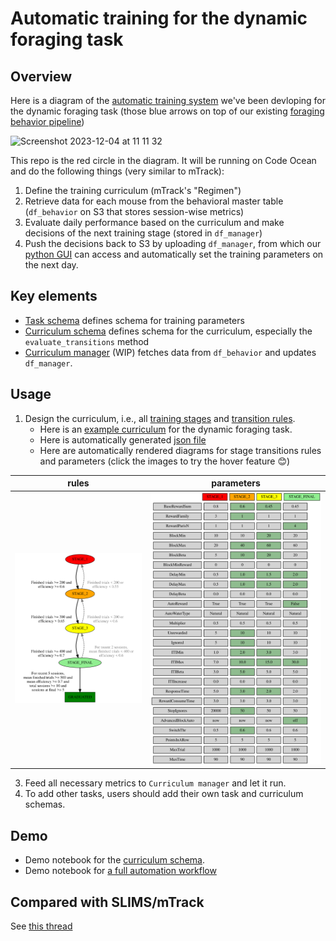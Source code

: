 # Automatic training for the dynamic foraging task

## Overview

Here is a diagram of the [automatic training system](https://github.com/AllenNeuralDynamics/aind-behavior-blog/issues/73) we've been devloping for the dynamic foraging task (those blue arrows on top of our existing [foraging behavior pipeline](https://github.com/AllenNeuralDynamics/aind-foraging-behavior-bonsai-trigger-pipeline))

<img width="1115" alt="Screenshot 2023-12-04 at 11 11 32" src="https://github.com/AllenNeuralDynamics/aind-foraging-behavior-bonsai-automatic-training/assets/24734299/ccea0ea1-9eb0-47dd-b974-4137879b721f">


This repo is the red circle in the diagram. It will be running on Code Ocean and do the following things (very similar to mTrack):
1. Define the training curriculum (mTrack's "Regimen")
2. Retrieve data for each mouse from the behavioral master table (`df_behavior` on S3 that stores session-wise metrics)
3. Evaluate daily performance based on the curriculum and make decisions of the next training stage (stored in `df_manager`)
4. Push the decisions back to S3 by uploading `df_manager`, from which our [python GUI](https://github.com/AllenNeuralDynamics/dynamic-foraging-task) can access and automatically set the training parameters on the next day.

## Key elements
- [Task schema](https://github.com/AllenNeuralDynamics/aind-foraging-behavior-bonsai-automatic-training/blob/main/code/dynamic_foraging_curriculum/schema/task.py) defines schema for training parameters
- [Curriculum schema](https://github.com/AllenNeuralDynamics/aind-foraging-behavior-bonsai-automatic-training/blob/main/code/dynamic_foraging_curriculum/schema/curriculum.py) defines schema for the curriculum, especially the `evaluate_transitions` method
- [Curriculum manager](https://github.com/AllenNeuralDynamics/aind-foraging-behavior-bonsai-automatic-training/blob/main/code/dynamic_foraging_curriculum/automation.py)  (WIP) fetches data from `df_behavior` and updates `df_manager`.

## Usage
1. Design the curriculum, i.e., all [training stages](https://github.com/AllenNeuralDynamics/aind-foraging-behavior-bonsai-automatic-training/blob/ae4692e523f0dfa14448bdf5693c1338287b4fb1/code/dynamic_foraging_curriculum/curriculums/coupled_baiting.py#L198-L203) and [transition rules](https://github.com/AllenNeuralDynamics/aind-foraging-behavior-bonsai-automatic-training/blob/ae4692e523f0dfa14448bdf5693c1338287b4fb1/code/dynamic_foraging_curriculum/curriculums/coupled_baiting.py#L222-L246).
   - Here is an [example curriculum](https://github.com/AllenNeuralDynamics/aind-foraging-behavior-bonsai-automatic-training/blob/main/code/dynamic_foraging_curriculum/curriculums/coupled_baiting.py) for the dynamic foraging task.
   - Here is automatically generated [json file](https://github.com/AllenNeuralDynamics/aind-foraging-behavior-bonsai-automatic-training/blob/main/code/dynamic_foraging_curriculum/curriculums/curriculum_Coupled%20Baiting_0.1_1.0.json) 
   - Here are automatically rendered diagrams for stage transitions rules and parameters (click the images to try the hover feature :blush:)

| rules | parameters |
|--|--|
|<img width="400" src="https://raw.githubusercontent.com/AllenNeuralDynamics/aind-foraging-behavior-bonsai-automatic-training/92b23ae3b205f6edb9cb922992fd47f87d0570ce/code/dynamic_foraging_curriculum/curriculums/curriculum_Coupled%20Baiting_0.1_1.0_rules.svg">|<img width="500" src="https://raw.githubusercontent.com/AllenNeuralDynamics/aind-foraging-behavior-bonsai-automatic-training/main/code/dynamic_foraging_curriculum/curriculums/curriculum_Coupled%20Baiting_0.1_1.0_paras.svg">|

3. Feed all necessary metrics to `Curriculum manager` and let it run.
4. To add other tasks, users should add their own task and curriculum schemas.

## Demo
- Demo notebook for the [curriculum schema](https://nbviewer.org/github/AllenNeuralDynamics/aind-foraging-behavior-bonsai-automatic-training/blob/main/code/dynamic_foraging_curriculum/demo_schema.ipynb).
- Demo notebook for [a full automation workflow](https://nbviewer.org/github/AllenNeuralDynamics/aind-foraging-behavior-bonsai-automatic-training/blob/main/code/dynamic_foraging_curriculum/demo_manager.ipynb)

## Compared with SLIMS/mTrack
See [this thread](https://github.com/AllenNeuralDynamics/aind-behavior-blog/discussions/124)
